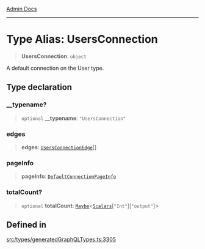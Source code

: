 [Admin Docs](/)

***

# Type Alias: UsersConnection

> **UsersConnection**: `object`

A default connection on the User type.

## Type declaration

### \_\_typename?

> `optional` **\_\_typename**: `"UsersConnection"`

### edges

> **edges**: [`UsersConnectionEdge`](UsersConnectionEdge.md)[]

### pageInfo

> **pageInfo**: [`DefaultConnectionPageInfo`](DefaultConnectionPageInfo.md)

### totalCount?

> `optional` **totalCount**: [`Maybe`](Maybe.md)\<[`Scalars`](Scalars.md)\[`"Int"`\]\[`"output"`\]\>

## Defined in

[src/types/generatedGraphQLTypes.ts:3305](https://github.com/Suyash878/talawa-api/blob/cfd688207611ba245c99edd8dbaccb2cdbf6a043/src/types/generatedGraphQLTypes.ts#L3305)
